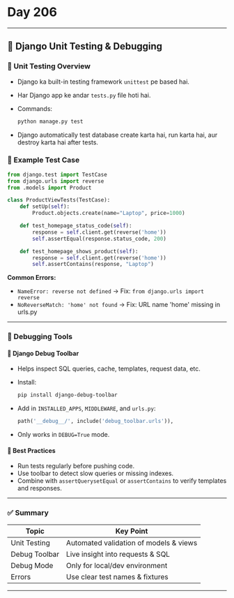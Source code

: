 # Day 206

---

## 🧪 Django Unit Testing & Debugging

### 🔹 Unit Testing Overview

* Django ka built-in testing framework `unittest` pe based hai.
* Har Django app ke andar `tests.py` file hoti hai.
* Commands:

  ```bash
  python manage.py test
  ```
* Django automatically test database create karta hai, run karta hai, aur destroy karta hai after tests.

### 🔹 Example Test Case

```python
from django.test import TestCase
from django.urls import reverse
from .models import Product

class ProductViewTests(TestCase):
    def setUp(self):
        Product.objects.create(name="Laptop", price=1000)

    def test_homepage_status_code(self):
        response = self.client.get(reverse('home'))
        self.assertEqual(response.status_code, 200)

    def test_homepage_shows_product(self):
        response = self.client.get(reverse('home'))
        self.assertContains(response, "Laptop")
```

**Common Errors:**

* `NameError: reverse not defined` → Fix: `from django.urls import reverse`
* `NoReverseMatch: 'home' not found` → Fix: URL name 'home' missing in urls.py

---

### 🐞 Debugging Tools

#### 🔸 Django Debug Toolbar

* Helps inspect SQL queries, cache, templates, request data, etc.
* Install:

  ```bash
  pip install django-debug-toolbar
  ```
* Add in `INSTALLED_APPS`, `MIDDLEWARE`, and `urls.py`:

  ```python
  path('__debug__/', include('debug_toolbar.urls')),
  ```
* Only works in `DEBUG=True` mode.

#### 🔸 Best Practices

* Run tests regularly before pushing code.
* Use toolbar to detect slow queries or missing indexes.
* Combine with `assertQuerysetEqual` or `assertContains` to verify templates and responses.

---

### ✅ Summary

| Topic         | Key Point                              |
| ------------- | -------------------------------------- |
| Unit Testing  | Automated validation of models & views |
| Debug Toolbar | Live insight into requests & SQL       |
| Debug Mode    | Only for local/dev environment         |
| Errors        | Use clear test names & fixtures        |

---


